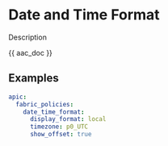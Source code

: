# Date and Time Format

Description

{{ aac_doc }}

## Examples

```yaml
apic:
  fabric_policies:
    date_time_format:
      display_format: local
      timezone: p0_UTC
      show_offset: true
```
